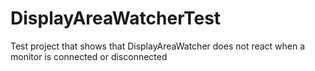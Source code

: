 # DisplayAreaWatcherTest
Test project that shows that DisplayAreaWatcher does not react when a monitor is connected or disconnected
